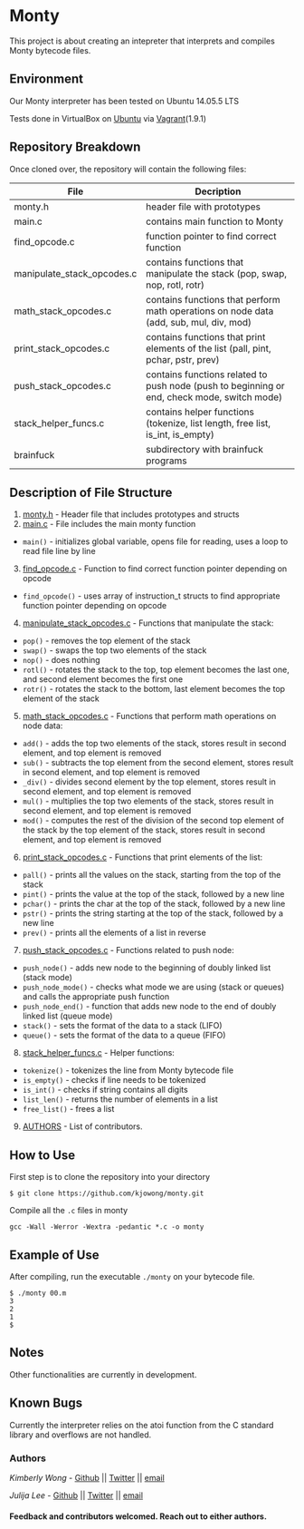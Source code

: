 # Monty

This project is about creating an intepreter that interprets and compiles Monty bytecode files. 

## Environment
Our Monty interpreter has been tested on Ubuntu 14.05.5 LTS

Tests done in VirtualBox on [Ubuntu](https://atlas.hashicorp.com/ubuntu/boxes/trusty64) via [Vagrant](https://www.vagrantup.com/)(1.9.1)

## Repository Breakdown
Once cloned over, the repository will contain the following files:

|   **File**    |  **Decription**                       |
|---------------|---------------------------------------|
| monty.h   | header file with prototypes           |
| main.c      | contains main function to Monty        |
| find_opcode.c | function pointer to find correct function |
| manipulate_stack_opcodes.c     | contains functions that manipulate the stack (pop, swap, nop, rotl, rotr) |
| math_stack_opcodes.c | contains functions that perform math operations on node data (add, sub, mul, div, mod) |
| print_stack_opcodes.c     | contains functions that print elements of the list (pall, pint, pchar, pstr, prev) |
| push_stack_opcodes.c     | contains functions related to push node (push to beginning or end, check mode, switch mode)|
| stack_helper_funcs.c | contains helper functions (tokenize, list length, free list, is_int, is_empty)|
| brainfuck | subdirectory with brainfuck programs |

## Description of File Structure
1. [monty.h](monty.h) - Header file that includes prototypes and structs
2. [main.c](main.c) - File includes the main monty function
  * ``main()`` - initializes global variable, opens file for reading, uses a loop to read file line by line
3. [find_opcode.c](find_opcode.c) - Function to find correct function pointer depending on opcode
  * ``find_opcode()`` - uses array of instruction_t structs to find appropriate function pointer depending on opcode
4. [manipulate_stack_opcodes.c](manipulate_stack_opcodes.c) - Functions that manipulate the stack:
  * ``pop()`` - removes the top element of the stack
  * ``swap()`` - swaps the top two elements of the stack
  * ``nop()`` - does nothing
  * ``rotl()`` - rotates the stack to the top, top element becomes the last one, and second element becomes the first one
  * ``rotr()`` - rotates the stack to the bottom, last element becomes the top element of the stack  
5. [math_stack_opcodes.c](math_stack_opcodes.c) - Functions that perform math operations on node data:
  * ``add()`` - adds the top two elements of the stack, stores result in second element, and top element is removed
  * ``sub()`` - subtracts the top element from the second element, stores result in second element, and top element is removed
  * ``_div()`` - divides second element by the top element, stores result in second element, and top element is removed
  * ``mul()`` - multiplies the top two elements of the stack, stores result in second element, and top element is removed
  * ``mod()`` - computes the rest of the division of the second top element of the stack by the top element of the stack, stores result in second element, and top element is removed
6. [print_stack_opcodes.c](print_stack_opcodes.c) - Functions that print elements of the list:
  * ``pall()`` - prints all the values on the stack, starting from the top of the stack
  * ``pint()`` - prints the value at the top of the stack, followed by a new line
  * ``pchar()`` - prints the char at the top of the stack, followed by a new line
  * ``pstr()`` - prints the string starting at the top of the stack, followed by a new line
  * ``prev()`` - prints all the elements of a list in reverse
7. [push_stack_opcodes.c](push_stack_opcodes.c) - Functions related to push node:
  * ``push_node()`` - adds new node to the beginning of doubly linked list (stack mode)
  * ``push_node_mode()`` - checks what mode we are using (stack or queues) and calls the appropriate push function
  * ``push_node_end()`` - function that adds new node to the end of doubly linked list (queue mode)
  * ``stack()`` - sets the format of the data to a stack (LIFO)
  * ``queue()`` - sets the format of the data to a queue (FIFO)
8. [stack_helper_funcs.c](stack_helper_funcs.c) - Helper functions:
  * ``tokenize()`` - tokenizes the line from Monty bytecode file
  * ``is_empty()`` - checks if line needs to be tokenized
  * ``is_int()`` - checks if string contains all digits
  * ``list_len()`` - returns the number of elements in a list
  * ``free_list()`` - frees a list
9. [AUTHORS](AUTHORS) - List of contributors.

## How to Use
First step is to clone the repository into your directory
```
$ git clone https://github.com/kjowong/monty.git
```
Compile all the `.c` files in monty
```
gcc -Wall -Werror -Wextra -pedantic *.c -o monty
```

## Example of Use
After compiling, run the executable `./monty` on your bytecode file.
```
$ ./monty 00.m
3
2
1
$
```
## Notes
Other functionalities are currently in development.

## Known Bugs
Currently the interpreter relies on the atoi function from the C standard library and overflows are not handled.

### Authors
*Kimberly Wong* - [Github](https://github.com/kjowong) || [Twitter](https://twitter.com/kjowong) || [email](kimberly.wong@holbertonschool.com)

*Julija Lee* - [Github](https://github.com/FreeJules) || [Twitter](https://twitter.com/LeeJulija) || [email](julijalee@gmail.com)



#### Feedback and contributors welcomed. Reach out to either authors.


